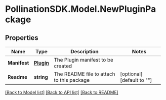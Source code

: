 
# PollinationSDK.Model.NewPluginPackage

## Properties

Name | Type | Description | Notes
------------ | ------------- | ------------- | -------------
**Manifest** | [**Plugin**](Plugin.md) | The Plugin manifest to be created | 
**Readme** | **string** | The README file to attach to this package | [optional] [default to ""]

[[Back to Model list]](../README.md#documentation-for-models)
[[Back to API list]](../README.md#documentation-for-api-endpoints)
[[Back to README]](../README.md)

